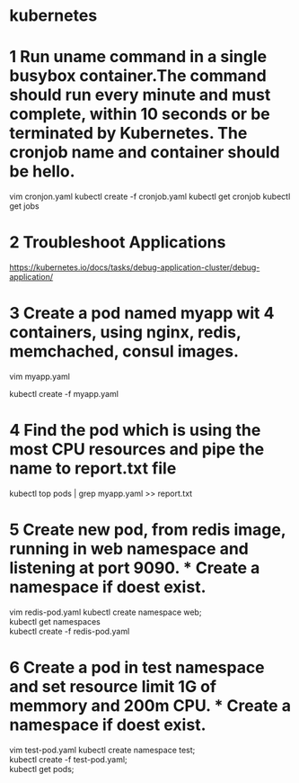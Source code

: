 # kubernetes

# 1 Run uname command in a single busybox container.The command should run every minute and must complete, within 10 seconds or be terminated by Kubernetes. The cronjob name and container should be hello.

vim cronjon.yaml
kubectl create -f cronjob.yaml
kubectl get cronjob
kubectl get jobs

# 2 Troubleshoot Applications
https://kubernetes.io/docs/tasks/debug-application-cluster/debug-application/
# 3 Create a pod named myapp wit 4 containers, using nginx, redis, memchached, consul images.
vim myapp.yaml

kubectl create -f myapp.yaml
# 4 Find the pod which is using the most CPU resources and pipe the name to report.txt file
kubectl top pods | grep myapp.yaml  >> report.txt

# 5 Create new pod, from redis image, running in web namespace and listening at port 9090. * Create a namespace if doest exist.
vim redis-pod.yaml
kubectl create namespace web;  
kubectl get namespaces  
kubectl create -f redis-pod.yaml  

# 6 Create a pod in test namespace and set resource limit 1G of memmory and 200m CPU. * Create a namespace if doest exist.
vim test-pod.yaml 
kubectl create namespace test;  
kubectl create -f test-pod.yaml;  
kubectl get pods;  
